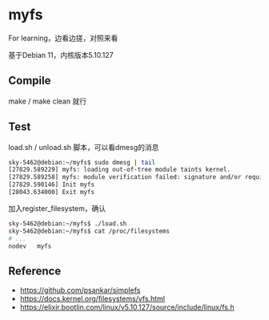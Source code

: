 # myfs

For learning，边看边搓，对照来看

基于Debian 11，内核版本5.10.127

## Compile

make / make clean 就行

## Test

load.sh / unload.sh 脚本，可以看dmesg的消息

```bash
sky-5462@debian:~/myfs$ sudo dmesg | tail
[27829.589229] myfs: loading out-of-tree module taints kernel.
[27829.589258] myfs: module verification failed: signature and/or required key missing - tainting kernel
[27829.590146] Init myfs
[28043.634000] Exit myfs
```

加入register_filesystem，确认

```bash
sky-5462@debian:~/myfs$ ./load.sh
sky-5462@debian:~/myfs$ cat /proc/filesystems
# ...
nodev   myfs
```

## Reference

- https://github.com/psankar/simplefs
- https://docs.kernel.org/filesystems/vfs.html
- https://elixir.bootlin.com/linux/v5.10.127/source/include/linux/fs.h
